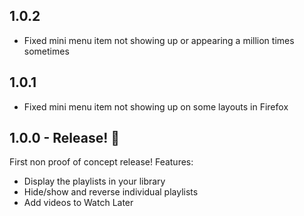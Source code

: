 ## 1.0.2

-   Fixed mini menu item not showing up or appearing a million times sometimes

## 1.0.1

-   Fixed mini menu item not showing up on some layouts in Firefox

## 1.0.0 - Release! 🎉

First non proof of concept release! Features:

-   Display the playlists in your library
-   Hide/show and reverse individual playlists
-   Add videos to Watch Later
